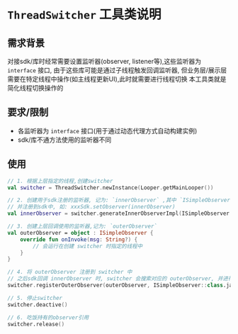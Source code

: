 # `ThreadSwitcher` 工具类说明

## 需求背景

对接sdk/库时经常需要设置监听器(observer, listener等),这些监听器为 `interface` 接口, 由于这些库可能是通过子线程触发回调监听器,
但业务层/展示层需要在特定线程中操作(如主线程更新UI),此时就需要进行线程切换 本工具类就是简化线程切换操作的

## 要求/限制

* 各监听器为 `interface` 接口(用于通过动态代理方式自动构建实例)
* sdk/库不通方法使用的监听器不同

## 使用

```kotlin
// 1. 根据上层指定的线程,创建switcher
val switcher = ThreadSwitcher.newInstance(Looper.getMainLooper())

// 2. 创建用于sdk注册的监听器, 记为: `innerObserver` ,其中 `ISimpleObserver` 为对应的接口类
// 并注册到sdk中, 如: xxxSdk.setObserver(innerObserver)
val innerObserver = switcher.generateInnerObserverImpl(ISimpleObserver::class.java)

// 3. 创建上层回调使用的监听器,记为: `outerObserver`
val outerObserver = object : ISimpleObserver {
    override fun onInvoke(msg: String?) {
        // 会运行在创建 switcher 时指定的线程中
    }
} 

// 4. 将 outerObserver 注册到 switcher 中
// 之后sdk回调 innerObserver 时, switcher 会搜索对应的 outerObserver, 并进行线程切换及触发  
switcher.registerOuterObserver(outerObserver, ISimpleObserver::class.java)

// 5. 停止switcher
switcher.deactive()

// 6. 吃饭持有的observer引用
switcher.release()
```